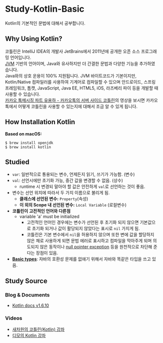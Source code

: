 # Study-Kotlin-Basic
Kotlin의 기본적인 문법에 대해서 공부합니다.

## Why Using Kotlin?
코틀린은 IntelliJ IDEA의 개발사 JetBrains에서 2011년에 공개한 오픈 소스 프로그래밍 언어입니다.  
[JVM](https://d2.naver.com/helloworld/1230) 기반의 언어이며, Java와 유사하지만 더 간결한 문법과 다양한 기능을 추가하였습니다.  
Java와의 상호 운용이 100% 지원됩니다. JVM 바이트코드가 기본이지만, Kotlin/Native 컴파일러를 사용하여 기계어로 컴파일할 수 있으며 안드로이드, 스프링 프레임워크, 톰캣, JavaScript, Java EE, HTML5, iOS, 라즈베리 파이 등을 개발할 때 사용할 수 있습니다.  
[카카오 톡메시징 파트 유용하 - 카카오톡의 서버 사이드 코틀린](https://tv.kakao.com/channel/3150758/cliplink/391419295)의 영상을 보시면 카카오톡에서 어떻게 코틀린을 사용할 수 있는지에 대해서 조금 알 수 있게 됩니다.

## How Installation Kotlin
**Based on macOS:**
```shell
$ brew install openjdk
$ brew install kotlin
```

## Studied
- `var`: 일반적으로 통용되는 변수, 언제든지 읽기, 쓰기가 가능함. (변수)
- `val`: 선언시에만 초기화 가능, 중간 값을 변경할 수 없음. (상수)
  - runtime 시 변경되 말아야 할 값은 안전하게 `val`로 선언하는 것이 좋음.
- 변수는 선언 위치에 따라서 두 가지 이름으로 불리게 됨.
  - **클래스에 선언된 변수:** `Property`(속성)
  - **이 외의 Scope 내 선언된 변수:** `Local Variable` (로컬변수)
- **코틀린이 고전적인 언어와 다른점**
  - variable 'a' must be initialized
    - 고전적인 언어인 경우에는 변수가 선언된 후 초기화 되지 않으면 기본값으로 초기화 되거나 값이 활당되지 않았다는 표시로 `nil` 가지게 됨.
    - 코틀린은 기본 변수에서 `nil`을 허용하지 않으며 또한 변에 값을 할당하지 않은 채로 사용하게 되면 문법 에러로 표시하고 컴파일을 막아주게 되며 의도되지 않은 동작이나 [null pointer exception](https://ko.myservername.com/what-is-nullpointerexception-java-how-avoid-it) 등을 원천적으로 차단해 준다는 장점이 있음.
- [**Basic types**](https://kotlinlang.org/docs/basic-types.html): 자바의 호환성 문제를 없애기 위해서 자바와 똑같은 타입을 쓰고 있음.

## Study Source
### Blog & Documents
- [Kotlin docs v1.6.10](https://kotlinlang.org/docs/home.html)

### Videos
- [새차원의 코틀린(Kotlin) 강좌](https://www.inflearn.com/course/%EC%BD%94%ED%8B%80%EB%A6%B0-%EA%B0%95%EC%A2%8C-%EC%83%88%EC%B0%A8%EC%9B%90)
- [디모의 Kotlin 강좌](https://www.youtube.com/watch?v=8RIsukgeUVw&list=PLQdnHjXZyYadiw5aV3p6DwUdXV2bZuhlN&index=1)